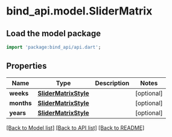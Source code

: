 # bind_api.model.SliderMatrix

## Load the model package
```dart
import 'package:bind_api/api.dart';
```

## Properties
Name | Type | Description | Notes
------------ | ------------- | ------------- | -------------
**weeks** | [**SliderMatrixStyle**](SliderMatrixStyle.md) |  | [optional] 
**months** | [**SliderMatrixStyle**](SliderMatrixStyle.md) |  | [optional] 
**years** | [**SliderMatrixStyle**](SliderMatrixStyle.md) |  | [optional] 

[[Back to Model list]](../README.md#documentation-for-models) [[Back to API list]](../README.md#documentation-for-api-endpoints) [[Back to README]](../README.md)


